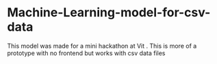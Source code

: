 # Machine-Learning-model-for-csv-data
This model was made for a mini hackathon at Vit . This is more of a prototype with no frontend but works with csv data files
